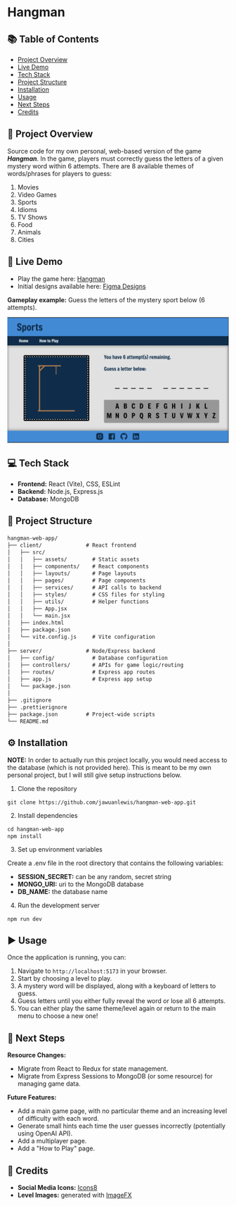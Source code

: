 # Hangman

## 📚 Table of Contents

- [Project Overview](#-project-overview)
- [Live Demo](#-live-demo)
- [Tech Stack](#-tech-stack)
- [Project Structure](#-project-structure)
- [Installation](#%EF%B8%8F-installation)
- [Usage](#%EF%B8%8F-usage)
- [Next Steps](#-next-steps)
- [Credits](#-credits)

## 🧠 Project Overview

Source code for my own personal, web-based version of the game **_Hangman_**. In the game, players must correctly guess the letters of a given mystery word within 6 attempts. There are 8 available themes of words/phrases for players to guess:

1. Movies
2. Video Games
3. Sports
4. Idioms
5. TV Shows
6. Food
7. Animals
8. Cities

## 🚀 Live Demo

- Play the game here: [Hangman](https://hangman.jawuanlewis.dev)
- Initial designs available here: [Figma Designs](https://www.figma.com/design/tOop8Aqlh0zycbjdERI0Ut/Hangman?node-id=0-1&t=uR8s9pxzcX4Zwzt0-1)

**Gameplay example:** Guess the letters of the mystery sport below (6 attempts).

![alt text](client/src/assets/images/gameplay-sample.png)

## 💻 Tech Stack

- **Frontend:** React (Vite), CSS, ESLint
- **Backend:** Node.js, Express.js
- **Database:** MongoDB

## 📁 Project Structure

```
hangman-web-app/
├── client/              # React frontend
│   ├── src/
│   │   ├── assets/        # Static assets
│   │   ├── components/    # React components
│   │   ├── layouts/       # Page layouts
│   │   ├── pages/         # Page components
│   │   ├── services/      # API calls to backend
│   │   ├── styles/        # CSS files for styling
│   │   ├── utils/         # Helper functions
│   │   ├── App.jsx
│   │   └── main.jsx
│   ├── index.html
│   ├── package.json
│   └── vite.config.js     # Vite configuration
│
├── server/              # Node/Express backend
│   ├── config/            # Database configuration
│   ├── controllers/       # APIs for game logic/routing
│   ├── routes/            # Express app routes
│   ├── app.js             # Express app setup
│   └── package.json
│
├── .gitignore
├── .prettierignore
├── package.json         # Project-wide scripts
└── README.md
```

## ⚙️ Installation

**NOTE:** In order to actually run this project locally, you would need access to the database (which is not provided here). This is meant to be my own personal project, but I will still give setup instructions below.

1. Clone the repository

```
git clone https://github.com/jawuanlewis/hangman-web-app.git
```

2. Install dependencies

```
cd hangman-web-app
npm install
```

3. Set up environment variables

Create a .env file in the root directory that contains the following variables:

- **SESSION_SECRET:** can be any random, secret string
- **MONGO_URI:** uri to the MongoDB database
- **DB_NAME:** the database name

4. Run the development server

```
npm run dev
```

## ▶️ Usage

Once the application is running, you can:

1. Navigate to `http://localhost:5173` in your browser.
2. Start by choosing a level to play.
3. A mystery word will be displayed, along with a keyboard of letters to guess.
4. Guess letters until you either fully reveal the word or lose all 6 attempts.
5. You can either play the same theme/level again or return to the main menu to choose a new one!

## 🔮 Next Steps

**Resource Changes:**

- Migrate from React to Redux for state management.
- Migrate from Express Sessions to MongoDB (or some resource) for managing game data.

**Future Features:**

- Add a main game page, with no particular theme and an increasing level of difficulty with each word.
- Generate small hints each time the user guesses incorrectly (potentially using OpenAI API).
- Add a multiplayer page.
- Add a "How to Play" page.

## 🙏 Credits

- **Social Media Icons:** [Icons8](https://icons8.com)
- **Level Images:** generated with [ImageFX](https://labs.google/fx/tools/image-fx)
